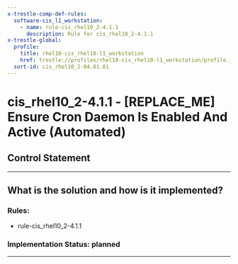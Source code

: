 ```yaml
---
x-trestle-comp-def-rules:
  software-cis_l1_workstation:
    - name: rule-cis_rhel10_2-4.1.1
      description: Rule for cis_rhel10_2-4.1.1
x-trestle-global:
  profile:
    title: rhel10-cis_rhel10-l1_workstation
    href: trestle://profiles/rhel10-cis_rhel10-l1_workstation/profile.json
  sort-id: cis_rhel10_2-04.01.01
---
```


# cis_rhel10_2-4.1.1 - \[REPLACE_ME\] Ensure Cron Daemon Is Enabled And Active (Automated)

## Control Statement

______________________________________________________________________

## What is the solution and how is it implemented?

<!-- For implementation status enter one of: implemented, partial, planned, alternative, not-applicable -->

<!-- Note that the list of rules under ### Rules: is read-only and changes will not be captured after assembly to JSON -->

<!-- Add control implementation description here for control: cis_rhel10_2-4.1.1 -->

### Rules:

  - rule-cis_rhel10_2-4.1.1

### Implementation Status: planned

______________________________________________________________________
